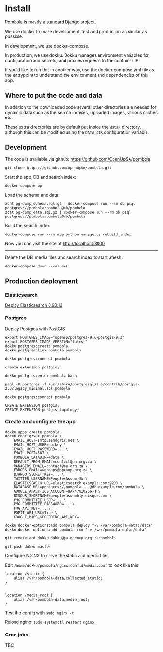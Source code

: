 # Install

Pombola is mostly a standard Django project.

We use docker to make development, test and production as similar as possible.

In development, we use docker-compose.

In production, we use dokku. Dokku manages environment variables for
configuration and secrets, and proxies requests to the container IP.

If you'd like to run this in another way, use the docker-compose.yml file as the
entrypoint to understand the environment and dependencies of this app.

## Where to put the code and data

In addition to the downloaded code several other directories are needed for
dynamic data such as the search indexes, uploaded images, various caches etc.

These extra directories are by default put inside the `data/` directory, although
this can be modified using the `DATA_DIR` configuration variable.

Development
-----------

The code is available via github: https://github.com/OpenUpSA/pombola

```
git clone https://github.com/OpenUpSA/pombola.git
```

Start the app, DB and search index:

```
docker-compose up
```

Load the schema and data:

```
zcat pg-dump_schema.sql.gz | docker-compose run --rm db psql postgres://pombola:pombola@db/pombola
zcat pg-dump_data.sql.gz | docker-compose run --rm db psql postgres://pombola:pombola@db/pombola
```

Build the search index:

```
docker-compose run --rm app python manage.py rebuild_index
```

Now you can visit the site at [http://localhost:8000](http://localhost:8000)

-----

Delete the DB, media files and search index to start afresh:

```
docker-compose down --volumes
```

Production deployment
---------------------

### Elasticsearch

[Deploy Elasticsearch 0.90.13](https://github.com/OpenUpSA/elasticsearch-0.90)

### Postgres

Deploy Postgres with PostGIS

```
export POSTGRES_IMAGE="openup/postgres-9.6-postgis-9.3"
export POSTGRES_IMAGE_VERSION="latest"
dokku postgres:create pombola
dokku postgres:link pombola pombola
```

`dokku postgres:connect pombola`

```
create extension postgis;
```

`dokku postgres:enter pombola bash`

```
psql -U postgres -f /usr/share/postgresql/9.6/contrib/postgis-2.3/legacy_minimal.sql pombola
```

`dokku postgres:connect pombola`

```
CREATE EXTENSION postgis;
CREATE EXTENSION postgis_topology;
```

### Create and configure the app

```
dokku apps:create pombola
dokku config:set pombola \
    EMAIL_HOST=smtp.sendgrid.net \
    EMAIL_HOST_USER=apikey \
    EMAIL_HOST_PASSWORD=... \
    EMAIL_PORT=587 \
    POMBOLA_DATADIR=/data \
    DEFAULT_FROM_EMAIL=contact@pa.org.za \
    MANAGERS_EMAIL=contact@pa.org.za \
    ERRORS_EMAIL=webapps@openup.org.za \
    DJANGO_SECRET_KEY=... \
    TWITTER_USERNAME=PeoplesAssem_SA \
    ELASTICSEARCH_URL=elasticsearch.example.com:9200 \
    DATABASE_URL=postgres://pombola:...@db.example.com/pombola \
    GOOGLE_ANALYTICS_ACCOUNT=UA-47810266-1 \
    DISQUS_SHORTNAME=peoplesassembly.disqus.com \
    PMG_COMMITTEE_USER=... \
    PMG_COMMITTEE_PASSWORD=... \
    PMG_API_KEY=... \
    POPIT_API_URL=True \
    GOOGLE_MAPS_GEOCODING_API_KEY=...

dokku docker-options:add pombola deploy "-v /var/pombola-data:/data"
dokku docker-options:add pombola run "-v /var/pombola-data:/data"
```

```
git remote add dokku dokku@pa.openup.org.za:pombola
```

```
git push dokku master
```

Configure NGINX to serve the static and media files

Edit `/home/dokku/pombola/nginx.conf.d/media.conf` to look like this:

```
location /static {
    alias /var/pombola-data/collected_static;
}


location /media_root {
    alias /var/pombola-data/media_root;
}
```

Test the config with `sudo nginx -t`

Reload nginx: `sudo systemctl restart nginx`

### Cron jobs

TBC